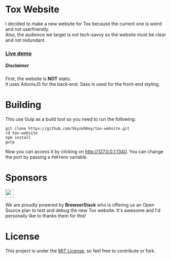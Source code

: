 # Tox Website

I decided to make a new website for Tox because the current one is weird and not userfriendly.  
Also, the audience we target is not tech-savvy so the website must be clear and not redundant.

### [Live demo](https://rawgit.com/SkyzohKey/tox-website/master/dist/index.html)

##### Disclaimer
First, the website is **NOT** static.  
It uses AdonisJS for the back-end. Sass is used for the front-end styling.

# Building
This use Gulp as a build tool so you need to run the following:

```
git clone https://github.com/SkyzohKey/tox-website.git
cd tox-website
npm install
gulp
```

Now you can access it by clicking on http://127.0.0.1:1340. You can change the port by passing a `PORT`env variable.

# Sponsors

<a href="https://www.browserstack.com">
  <img src="https://a.doko.moe/cxkvnr.svg" height="26">
</a>

We are proudly powered by **BrowserStack** who is offering us an Open Source plan to test and debug the new Tox website. It's awesome and I'd personally like to thanks them for this!

# License
This project is under the [MIT License], so feel free to contribute or fork.

[MIT License]: License
[BrowserStack]: https://www.browserstack.com/